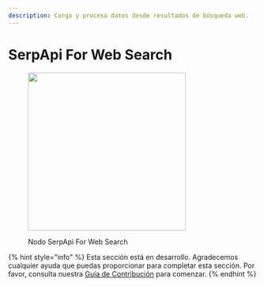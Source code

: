```yaml
---
description: Carga y procesa datos desde resultados de búsqueda web.
---
```


# SerpApi For Web Search

<figure><img src="../../../.gitbook/assets/image--81-.png" alt="" width="319"><figcaption><p>Nodo SerpApi For Web Search</p></figcaption></figure>

{% hint style="info" %}
Esta sección está en desarrollo. Agradecemos cualquier ayuda que puedas proporcionar para completar esta sección. Por favor, consulta nuestra [Guía de Contribución](../../../contributing/) para comenzar.
{% endhint %}
